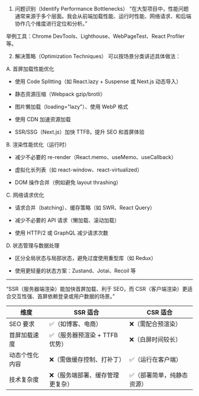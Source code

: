 1. 问题识别（Identify Performance Bottlenecks）
   “在大型项目中，性能问题通常来源于多个层面。我会从前端加载性能、运行时性能、网络请求、和后端协作几个维度进行定位和分析。”

举例工具：Chrome DevTools、Lighthouse、WebPageTest、React Profiler 等。

2. 解决策略（Optimization Techniques）
   可以按场景分类讲述具体做法：

A. 首屏加载性能优化

- 使用 Code Splitting（如 React.lazy + Suspense 或 Next.js 动态导入）

- 静态资源压缩（Webpack gzip/brotli）

- 图片懒加载（loading="lazy"）、使用 WebP 格式

- 使用 CDN 加速资源加载

- SSR/SSG（Next.js）加快 TTFB，提升 SEO 和首屏体验

B. 渲染性能优化（运行时）

- 减少不必要的 re-render（React.memo、useMemo、useCallback）

- 虚拟化长列表（如 react-window、react-virtualized）

- DOM 操作合并（例如避免 layout thrashing）

C. 网络请求优化

- 请求合并（batching）、缓存策略（如 SWR、React Query）

- 减少不必要的 API 请求（懒加载、滚动加载）

- 使用 HTTP/2 或 GraphQL 减少请求次数

D. 状态管理与数据处理

- 区分全局状态与局部状态，避免过度使用重型库（如 Redux）

- 使用更轻量的状态方案：Zustand、Jotai、Recoil 等

---

“SSR（服务器端渲染）能加快首屏加载、利于 SEO，而 CSR（客户端渲染）更适合交互性强、首屏依赖登录或用户数据的场景。”

| 维度           | SSR 适合                         | CSR 适合                   |
| -------------- | -------------------------------- | -------------------------- |
| SEO 要求       | ✅（如博客、电商）               | ❌（需配合预渲染）         |
| 首屏加载速度   | ✅（服务器预渲染 + TTFB 优势）   | ❌（白屏时间较长）         |
| 动态个性化内容 | ❌（需做缓存控制、打补丁）       | ✅（运行在客户端）         |
| 技术复杂度     | ❌（服务端部署、缓存管理更复杂） | ✅（部署简单，纯静态资源） |
